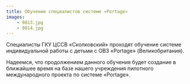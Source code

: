 ```yaml
---
title: Обучение специалистов системе «Portage»
images:
    - 9813.jpg
    - 9814.jpg
---
```

Специалисты ГКУ ЦССВ «Сколковский» проходят обучение системе индивидуальной работы с детьми с ОВЗ «Portage»
(Великобритания).

<!--more-->
Надеемся, что продолжением данного обучения будет создание в ближайшее время на базе нашего учреждения пилотного
международного проекта по системе «Portage».